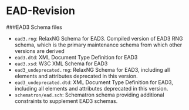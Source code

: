 
EAD-Revision
============

###EAD3 Schema files

* `ead3.rng`: RelaxNG Schema for EAD3. Compiled version of EAD3 RNG schema, which is the primary maintenance schema from which other versions are derived
* `ead3.dtd`: XML Document Type Definition for EAD3
* `ead3.xsd`: W3C XML Schema for EAD3
* `ead3_undeprecated.rng`: RelaxNG Schema for EAD3, including all elements and attributes deprecated in this version.
* `ead3_undeprecated.dtd`: XML Document Type Definition for EAD3, including all elements and attributes deprecated in this version.
* `schematron/ead.sch`: Schematron schema providing additional constraints to supplement EAD3 schemas.

